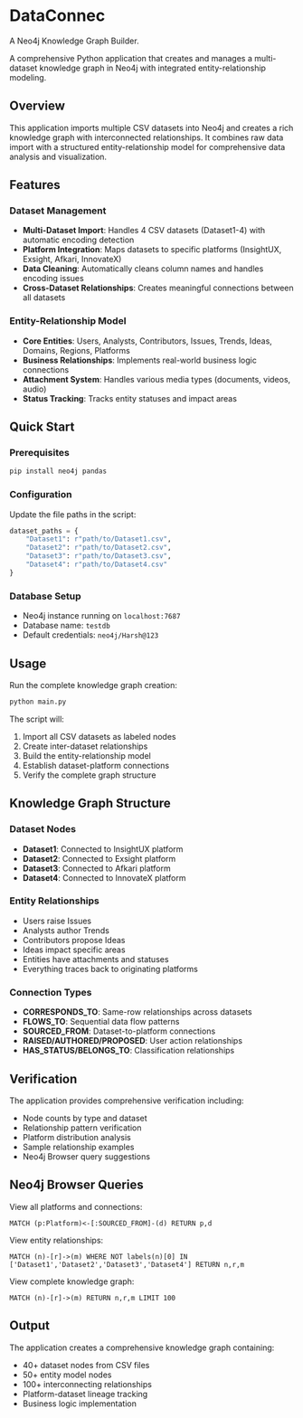 # DataConnec

A Neo4j Knowledge Graph Builder.

A comprehensive Python application that creates and manages a multi-dataset knowledge graph in Neo4j with integrated entity-relationship modeling.

## Overview

This application imports multiple CSV datasets into Neo4j and creates a rich knowledge graph with interconnected relationships. It combines raw data import with a structured entity-relationship model for comprehensive data analysis and visualization.

## Features

### Dataset Management
- **Multi-Dataset Import**: Handles 4 CSV datasets (Dataset1-4) with automatic encoding detection
- **Platform Integration**: Maps datasets to specific platforms (InsightUX, Exsight, Afkari, InnovateX)
- **Data Cleaning**: Automatically cleans column names and handles encoding issues
- **Cross-Dataset Relationships**: Creates meaningful connections between all datasets

### Entity-Relationship Model
- **Core Entities**: Users, Analysts, Contributors, Issues, Trends, Ideas, Domains, Regions, Platforms
- **Business Relationships**: Implements real-world business logic connections
- **Attachment System**: Handles various media types (documents, videos, audio)
- **Status Tracking**: Tracks entity statuses and impact areas

## Quick Start

### Prerequisites
```bash
pip install neo4j pandas
```

### Configuration
Update the file paths in the script:
```python
dataset_paths = {
    "Dataset1": r"path/to/Dataset1.csv",
    "Dataset2": r"path/to/Dataset2.csv", 
    "Dataset3": r"path/to/Dataset3.csv",
    "Dataset4": r"path/to/Dataset4.csv"
}
```

### Database Setup
- Neo4j instance running on `localhost:7687`
- Database name: `testdb`
- Default credentials: `neo4j/Harsh@123`

## Usage

Run the complete knowledge graph creation:
```bash
python main.py
```

The script will:
1. Import all CSV datasets as labeled nodes
2. Create inter-dataset relationships
3. Build the entity-relationship model
4. Establish dataset-platform connections
5. Verify the complete graph structure

## Knowledge Graph Structure

### Dataset Nodes
- **Dataset1**: Connected to InsightUX platform
- **Dataset2**: Connected to Exsight platform  
- **Dataset3**: Connected to Afkari platform
- **Dataset4**: Connected to InnovateX platform

### Entity Relationships
- Users raise Issues
- Analysts author Trends
- Contributors propose Ideas
- Ideas impact specific areas
- Entities have attachments and statuses
- Everything traces back to originating platforms

### Connection Types
- **CORRESPONDS_TO**: Same-row relationships across datasets
- **FLOWS_TO**: Sequential data flow patterns
- **SOURCED_FROM**: Dataset-to-platform connections
- **RAISED/AUTHORED/PROPOSED**: User action relationships
- **HAS_STATUS/BELONGS_TO**: Classification relationships

## Verification

The application provides comprehensive verification including:
- Node counts by type and dataset
- Relationship pattern verification
- Platform distribution analysis
- Sample relationship examples
- Neo4j Browser query suggestions

## Neo4j Browser Queries

View all platforms and connections:
```cypher
MATCH (p:Platform)<-[:SOURCED_FROM]-(d) RETURN p,d
```

View entity relationships:
```cypher
MATCH (n)-[r]->(m) WHERE NOT labels(n)[0] IN ['Dataset1','Dataset2','Dataset3','Dataset4'] RETURN n,r,m
```

View complete knowledge graph:
```cypher
MATCH (n)-[r]->(m) RETURN n,r,m LIMIT 100
```

## Output

The application creates a comprehensive knowledge graph containing:
- 40+ dataset nodes from CSV files
- 50+ entity model nodes
- 100+ interconnecting relationships
- Platform-dataset lineage tracking
- Business logic implementation
